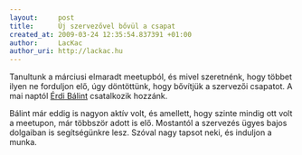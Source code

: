 ```yaml
---
layout:     post
title:      Új szervezővel bővül a csapat
created_at: 2009-03-24 12:35:54.837391 +01:00
author:     LacKac
author_uri: http://lackac.hu
---
```

Tanultunk a márciusi elmaradt meetupból, és mivel szeretnénk, hogy többet ilyen ne forduljon elő, úgy döntöttünk, hogy bővítjük a szervezői csapatot. A mai naptól [Érdi Bálint](http://bucionrails.com/) csatalkozik hozzánk.

Bálint már eddig is nagyon aktív volt, és amellett, hogy szinte mindig ott volt a meetupon, már többször adott is elő. Mostantól a szervezés ügyes bajos dolgaiban is segítségünkre lesz. Szóval nagy tapsot neki, és induljon a munka.
